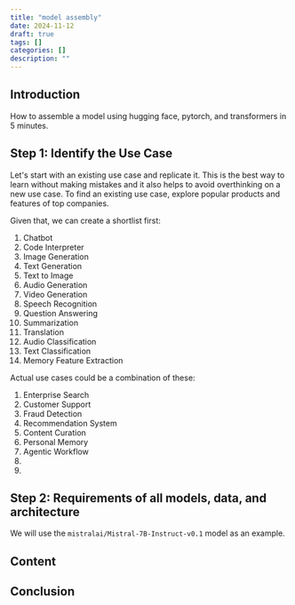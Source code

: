 ```yaml
---
title: "model assembly"
date: 2024-11-12
draft: true
tags: []
categories: []
description: ""
---
```


## Introduction
How to assemble a model using hugging face, pytorch, and transformers in 5 minutes.

## Step 1: Identify the Use Case
Let's start with an existing use case and replicate it. This is the best way to learn without making mistakes and it also helps to avoid overthinking on a new use case. To find an existing use case, explore popular products and features of top companies.

Given that, we can create a shortlist first:
1. Chatbot
2. Code Interpreter
3. Image Generation
4. Text Generation
5. Text to Image
6. Audio Generation
7. Video Generation
8. Speech Recognition
9. Question Answering
10. Summarization
11. Translation
12. Audio Classification
13. Text Classification
14. Memory Feature Extraction

Actual use cases could be a combination of these:
1. Enterprise Search
2. Customer Support
3. Fraud Detection
4. Recommendation System
5. Content Curation
6. Personal Memory
7. Agentic Workflow
8. 
7. 


## Step 2: Requirements of all models, data, and architecture
We will use the `mistralai/Mistral-7B-Instruct-v0.1` model as an example.


## Content

## Conclusion
